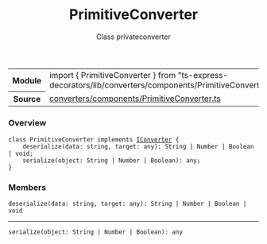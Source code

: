 <header class="symbol-info-header">    <h1 id="primitiveconverter">PrimitiveConverter</h1>    <label class="symbol-info-type-label class">Class</label>    <label class="api-type-label private">private</label><label class="api-type-label converter">converter</label>  </header>
<section class="symbol-info">      <table class="is-full-width">        <tbody>        <tr>          <th>Module</th>          <td>            <div class="lang-typescript">                <span class="token keyword">import</span> { PrimitiveConverter }                 <span class="token keyword">from</span>                 <span class="token string">"ts-express-decorators/lib/converters/components/PrimitiveConverter"</span>                            </div>          </td>        </tr>        <tr>          <th>Source</th>          <td>            <a href="https://romakita.github.io/ts-express-decorators/#//blob/v2.0.10/src/converters/components/PrimitiveConverter.ts#L0-L0">                converters/components/PrimitiveConverter.ts            </a>        </td>        </tr>                </tbody>      </table>    </section>

### Overview

<pre><code class="typescript-lang"><span class="token keyword">class</span> PrimitiveConverter <span class="token keyword">implements</span> <a href="#api/common/converters/iconverter"><span class="token">IConverter</span></a> <span class="token punctuation">{</span>
    <span class="token function">deserialize</span><span class="token punctuation">(</span>data<span class="token punctuation">:</span> <span class="token keyword">string</span><span class="token punctuation">,</span> target<span class="token punctuation">:</span> <span class="token keyword">any</span><span class="token punctuation">)</span><span class="token punctuation">:</span> String | Number | Boolean | <span class="token keyword">void</span><span class="token punctuation">;</span>
    <span class="token function">serialize</span><span class="token punctuation">(</span>object<span class="token punctuation">:</span> String | Number | Boolean<span class="token punctuation">)</span><span class="token punctuation">:</span> <span class="token keyword">any</span><span class="token punctuation">;</span>
<span class="token punctuation">}</span></code></pre>

### Members

<div class="method-overview"><pre><code class="typescript-lang"><span class="token function">deserialize</span><span class="token punctuation">(</span>data<span class="token punctuation">:</span> <span class="token keyword">string</span><span class="token punctuation">,</span> target<span class="token punctuation">:</span> <span class="token keyword">any</span><span class="token punctuation">)</span><span class="token punctuation">:</span> String | Number | Boolean | <span class="token keyword">void</span></code></pre></div>
<hr />
<div class="method-overview"><pre><code class="typescript-lang"><span class="token function">serialize</span><span class="token punctuation">(</span>object<span class="token punctuation">:</span> String | Number | Boolean<span class="token punctuation">)</span><span class="token punctuation">:</span> <span class="token keyword">any</span></code></pre></div>
